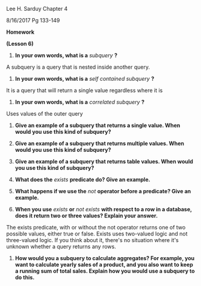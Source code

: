Lee H. Sarduy                                                                                                                                               Chapter 4

8/16/2017                                                                                                                                                    Pg 133-149

**Homework**

**(Lesson 6)**

1. **In your own words, what is a** _subquery_ **?**

A subquery is a query that is nested inside another query.

1. **In your own words, what is a** _self contained subquery_ **?**

It is a query that will return a single value regardless where it is

1. **In your own words, what is a** _correlated subquery_ **?**

Uses values of the outer query

1. **Give an example of a subquery that returns a single value. When would you use this kind of subquery?**

1. **Give an example of a subquery that returns multiple values. When would you use this kind of subquery?**

1. **Give an example of a subquery that returns table values. When would you use this kind of subquery?**

1. **What does the** _exists_ **predicate do? Give an example.**

1. **What happens if we use the** _not_ **operator before a predicate? Give an example.**

1. **When you use** _exists_ **or** _not exists_ **with respect to a row in a database, does it return two or three values? Explain your answer.**

The exists predicate, with or without the not operator returns one of two possible values, either true or false. Exists uses two-valued logic and not three-valued logic. If you think about it, there&#39;s no situation where it&#39;s unknown whether a query returns any rows.

1. **How would you a subquery to calculate aggregates? For example, you want to calculate yearly sales of a product, and you also want to keep a running sum of total sales. Explain how you would use a subquery to do this.**